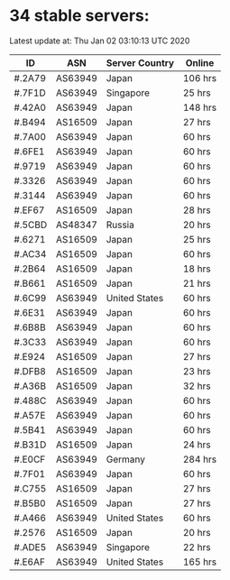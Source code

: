 # 34 stable servers:

Latest update at: Thu Jan 02 03:10:13 UTC 2020

| ID | ASN | Server Country | Online |
| -- | --- | -------------- | ------ |
| #.2A79 | AS63949 | Japan | 106 hrs |
| #.7F1D | AS63949 | Singapore | 25 hrs |
| #.42A0 | AS63949 | Japan | 148 hrs |
| #.B494 | AS16509 | Japan | 27 hrs |
| #.7A00 | AS63949 | Japan | 60 hrs |
| #.6FE1 | AS63949 | Japan | 60 hrs |
| #.9719 | AS63949 | Japan | 60 hrs |
| #.3326 | AS63949 | Japan | 60 hrs |
| #.3144 | AS63949 | Japan | 60 hrs |
| #.EF67 | AS16509 | Japan | 28 hrs |
| #.5CBD | AS48347 | Russia | 20 hrs |
| #.6271 | AS16509 | Japan | 25 hrs |
| #.AC34 | AS16509 | Japan | 60 hrs |
| #.2B64 | AS16509 | Japan | 18 hrs |
| #.B661 | AS16509 | Japan | 21 hrs |
| #.6C99 | AS63949 | United States | 60 hrs |
| #.6E31 | AS63949 | Japan | 60 hrs |
| #.6B8B | AS63949 | Japan | 60 hrs |
| #.3C33 | AS63949 | Japan | 60 hrs |
| #.E924 | AS16509 | Japan | 27 hrs |
| #.DFB8 | AS16509 | Japan | 23 hrs |
| #.A36B | AS16509 | Japan | 32 hrs |
| #.488C | AS63949 | Japan | 60 hrs |
| #.A57E | AS63949 | Japan | 60 hrs |
| #.5B41 | AS63949 | Japan | 60 hrs |
| #.B31D | AS16509 | Japan | 24 hrs |
| #.E0CF | AS63949 | Germany | 284 hrs |
| #.7F01 | AS63949 | Japan | 60 hrs |
| #.C755 | AS16509 | Japan | 27 hrs |
| #.B5B0 | AS16509 | Japan | 27 hrs |
| #.A466 | AS63949 | United States | 60 hrs |
| #.2576 | AS16509 | Japan | 20 hrs |
| #.ADE5 | AS63949 | Singapore | 22 hrs |
| #.E6AF | AS63949 | United States | 165 hrs |

